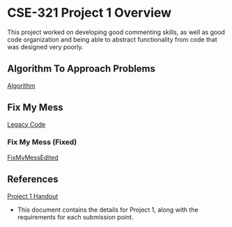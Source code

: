 # CSE-321 Project 1 Overview
This project worked on developing good commenting skills, as well as good code organization and being able to abstract functionality from code that was designed very poorly.

## Algorithm To Approach Problems
[Algorithm](https://github.com/Brian-Leavell/CSE321-Course-Progress/blob/main/Project1/321%20Algorithm%20(1).pdf)

## Fix My Mess
[Legacy Code](https://github.com/Brian-Leavell/CSE321-Course-Progress/blob/main/Project1/legacycode.cpp)

### Fix My Mess (Fixed)
[FixMyMessEdited](https://github.com/Brian-Leavell/CSE321-Course-Progress/blob/main/Project1/fixmymess%20(2).cpp)

## References
[Project 1 Handout](https://github.com/Brian-Leavell/CSE321-Course-Progress/blob/main/Project1/Project1%20Handout.pdf)
* This document contains the details for Project 1, along with the requirements for each submission point.
